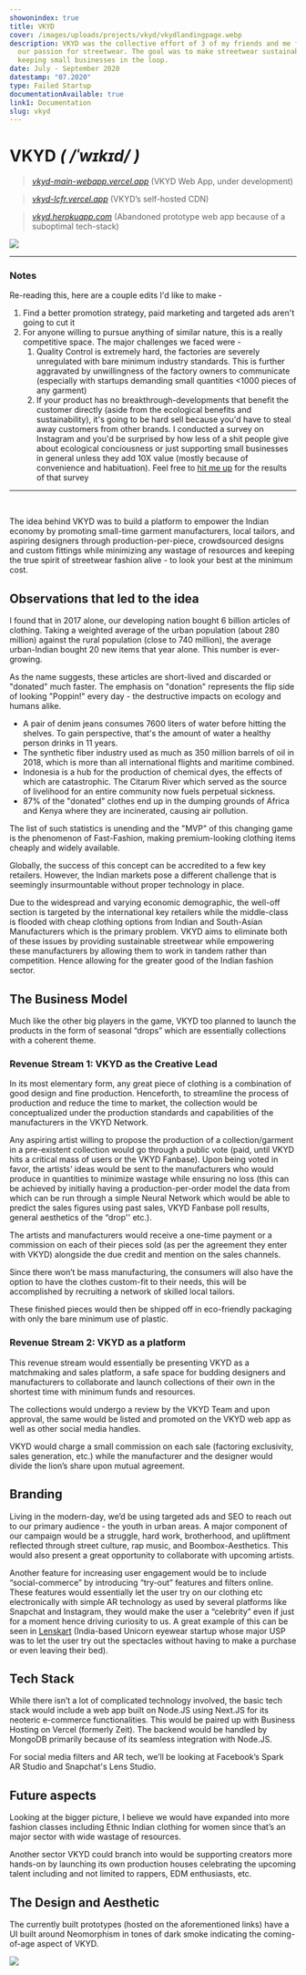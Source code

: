 ```yaml
---
showonindex: true
title: VKYD
cover: /images/uploads/projects/vkyd/vkydlandingpage.webp
description: VKYD was the collective effort of 3 of my friends and me fueled by
  our passion for streetwear. The goal was to make streetwear sustainable while
  keeping small businesses in the loop.
date: July - September 2020
datestamp: "07.2020"
type: Failed Startup
documentationAvailable: true
link1: Documentation
slug: vkyd
---
```

# **VKYD** *( /ˈwɪkɪd/ )*

> *[vkyd-main-webapp.vercel.app](https://vkyd-main-webapp.vercel.app/)* (VKYD Web App, under development)

> *[vkyd-lcfr.vercel.app](https://vkyd-lcfr.vercel.app/)* (VKYD’s self-hosted CDN)

> *[vkyd.herokuapp.com](http://vkyd.herokuapp.com/)* (Abandoned prototype web app because of a suboptimal tech-stack)

![](images/uploads/projects/vkyd/vkyd-goofy.webp)

---
### Notes
Re-reading this, here are a couple edits I'd like to make - 
1. Find a better promotion strategy, paid marketing and targeted ads aren't going to cut it
2. For anyone willing to pursue anything of similar nature, this is a really competitive space. The major challenges we faced were -
   1. Quality Control is extremely hard, the factories are severely unregulated with bare minimum industry standards. This is further aggravated by unwillingness of the factory owners to communicate (especially with startups demanding small quantities <1000 pieces of any garment)
   2. If your product has no breakthrough-developments that benefit the customer directly (aside from the ecological benefits and sustainability), it's going to be hard sell because you'd have to steal away customers from other brands. I conducted a survey on Instagram and you'd be surprised by how less of a shit people give about ecological conciousness or just supporting small businesses in general unless they add 10X value (mostly because of convenience and habituation). Feel free to [hit me up](/contact) for the results of that survey


---

<br/>

The idea behind VKYD was to build a platform to empower the Indian economy by promoting small-time garment manufacturers, local tailors, and aspiring designers through production-per-piece, crowdsourced designs and custom fittings while minimizing any wastage of resources and keeping the true spirit of streetwear fashion alive - to look your best at the minimum cost.

## **Observations that led to the idea**

I found that in 2017 alone, our developing nation bought 6 billion articles of clothing. Taking a weighted average of the urban population (about 280 million) against the rural population (close to 740 million), the average urban-Indian bought 20 new items that year alone. This number is ever-growing.

As the name suggests, these articles are short-lived and discarded or "donated" much faster. The emphasis on "donation" represents the flip side of looking "Poppin!" every day - the destructive impacts on ecology and humans alike.

* A pair of denim jeans consumes 7600 liters of water before hitting the shelves. To gain perspective, that's the amount of water a healthy person drinks in 11 years.
* The synthetic fiber industry used as much as 350 million barrels of oil in 2018, which is more than all international flights and maritime combined.
* Indonesia is a hub for the production of chemical dyes, the effects of which are catastrophic. The Citarum River which served as the source of livelihood for an entire community now fuels perpetual sickness.
* 87% of the "donated" clothes end up in the dumping grounds of Africa and Kenya where they are incinerated, causing air pollution.

The list of such statistics is unending and the "MVP" of this changing game is the phenomenon of Fast-Fashion, making premium-looking clothing items cheaply and widely available.

Globally, the success of this concept can be accredited to a few key retailers. However, the Indian markets pose a different challenge that is seemingly insurmountable without proper technology in place.

Due to the widespread and varying economic demographic, the well-off section is targeted by the international key retailers while the middle-class is flooded with cheap clothing options from Indian and South-Asian Manufacturers which is the primary problem. VKYD aims to eliminate both of these issues by providing sustainable streetwear while empowering these manufacturers by allowing them to work in tandem rather than competition. Hence allowing for the greater good of the Indian fashion sector.

## **The Business Model**

Much like the other big players in the game, VKYD too planned to launch the products in the form of seasonal “drops” which are essentially collections with a coherent theme.

### **Revenue Stream 1: VKYD as the Creative Lead**

In its most elementary form, any great piece of clothing is a combination of good design and fine production. Henceforth, to streamline the process of production and reduce the time to market, the collection would be conceptualized under the production standards and capabilities of the manufacturers in the VKYD Network.

Any aspiring artist willing to propose the production of a collection/garment in a pre-existent collection would go through a public vote (paid, until VKYD hits a critical mass of users or the VKYD Fanbase). Upon being voted in favor, the artists’ ideas would be sent to the manufacturers who would produce in quantities to minimize wastage while ensuring no loss (this can be achieved by initially having a production-per-order model the data from which can be run through a simple Neural Network which would be able to predict the sales figures using past sales, VKYD Fanbase poll results, general aesthetics of the “drop'' etc.).

The artists and manufacturers would receive a one-time payment or a commission on each of their pieces sold (as per the agreement they enter with VKYD) alongside the due credit and mention on the sales channels.

Since there won’t be mass manufacturing, the consumers will also have the option to have the clothes custom-fit to their needs, this will be accomplished by recruiting a network of skilled local tailors.

These finished pieces would then be shipped off in eco-friendly packaging with only the bare minimum use of plastic.

### **Revenue Stream 2: VKYD as a platform**

This revenue stream would essentially be presenting VKYD as a matchmaking and sales platform, a safe space for budding designers and manufacturers to collaborate and launch collections of their own in the shortest time with minimum funds and resources.

The collections would undergo a review by the VKYD Team and upon approval, the same would be listed and promoted on the VKYD web app as well as other social media handles.

VKYD would charge a small commission on each sale (factoring exclusivity, sales generation, etc.) while the manufacturer and the designer would divide the lion’s share upon mutual agreement.

## **Branding**

Living in the modern-day, we’d be using targeted ads and SEO to reach out to our primary audience - the youth in urban areas. A major component of our campaign would be a struggle, hard work, brotherhood, and upliftment reflected through street culture, rap music, and Boombox-Aesthetics. This would also present a great opportunity to collaborate with upcoming artists.

Another feature for increasing user engagement would be to include “social-commerce” by introducing “try-out” features and filters online. These features would essentially let the user try on our clothing etc electronically with simple AR technology as used by several platforms like Snapchat and Instagram, they would make the user a “celebrity” even if just for a moment hence driving curiosity to us. A great example of this can be seen in [Lenskart](https://lenskart.com) (India-based Unicorn eyewear startup whose major USP was to let the user try out the spectacles without having to make a purchase or even leaving their bed).

## **Tech Stack**

While there isn’t a lot of complicated technology involved, the basic tech stack would include a web app built on Node.JS using Next.JS for its neoteric e-commerce functionalities. This would be paired up with Business Hosting on Vercel (formerly Zeit). The backend would be handled by MongoDB primarily because of its seamless integration with Node.JS.

For social media filters and AR tech, we’ll be looking at Facebook’s Spark AR Studio and Snapchat's Lens Studio.

## **Future aspects**

Looking at the bigger picture, I believe we would have expanded into more fashion classes including Ethnic Indian clothing for women since that’s an major sector with wide wastage of resources.

Another sector VKYD could branch into would be supporting creators more hands-on by launching its own production houses celebrating the upcoming talent including and not limited to rappers, EDM enthusiasts, etc.

## **The Design and Aesthetic**

The currently built prototypes (hosted on the aforementioned links) have a UI built around Neomorphism in tones of dark smoke indicating the coming-of-age aspect of VKYD.

![](images/uploads/projects/vkyd/vkydlandingpage.webp)